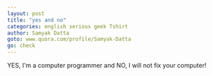 ```yaml
---
layout: post
title: "yes and no"
categories: english serious geek Tshirt
author: Samyak Datta
goto: www.quora.com/profile/Samyak-Datta
go: check
---
```

YES, I'm a computer programmer and NO, I will not fix your computer!
